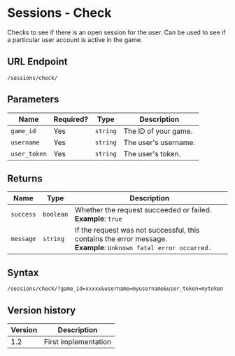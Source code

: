 # Sessions - Check

Checks to see if there is an open session for the user. Can be used to see if a particular user account is active in the game.

## URL Endpoint

```
/sessions/check/
```

## Parameters

Name | Required? | Type | Description
--- | --- | --- | ---
`game_id` | Yes | `string` | The ID of your game.
`username` | Yes | `string` | The user's username.
`user_token` | Yes | `string` | The user's token.

## Returns

Name | Type | Description
--- | --- | ---
`success` | `boolean` | Whether the request succeeded or failed. <br> **Example**: `true`
`message` | `string` | If the request was not successful, this contains the error message. <br> **Example**: `Unknown fatal error occurred.`

## Syntax

```
/sessions/check/?game_id=xxxxx&username=myusername&user_token=mytoken
```

## Version history

Version | Description
--- | ---
1.2 | First implementation
